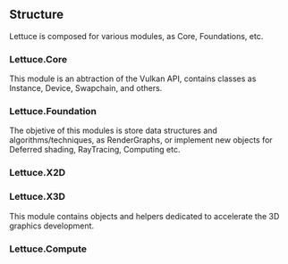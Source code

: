 ## Structure
Lettuce is composed for various modules, as Core, Foundations, etc.
### Lettuce.Core
This module is an abtraction of the Vulkan API, contains classes
as Instance, Device, Swapchain, and others.
### Lettuce.Foundation
The objetive of this modules is store data structures and algorithms/techniques,
as RenderGraphs, or implement new objects for Deferred shading, RayTracing, Computing etc.
### Lettuce.X2D
### Lettuce.X3D
This module contains objects and helpers dedicated to accelerate the 3D graphics development.
### Lettuce.Compute